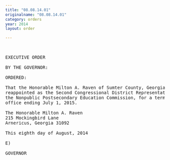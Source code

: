 ```yaml
---
title: "08.08.14.01"
originalname: "08.08.14.01"
category: orders
year: 2014
layout: order

---
```

<pre>
 

EXECUTIVE ORDER

BY THE GOVERNOR:

ORDERED:

That the Honorable Milton A. Raven of Sumter County, Georgia, is
reappointed as the Second Congressional District Representative on
the Nonpublic Postsecondary Education Commission, for a term of
office ending July 1, 2015.

The Honorable Milton A. Raven
215 Mockingbird Lane
Arnericus, Georgia 31092

This eighth day of August, 2014

E)

GOVERNOR

</pre>
